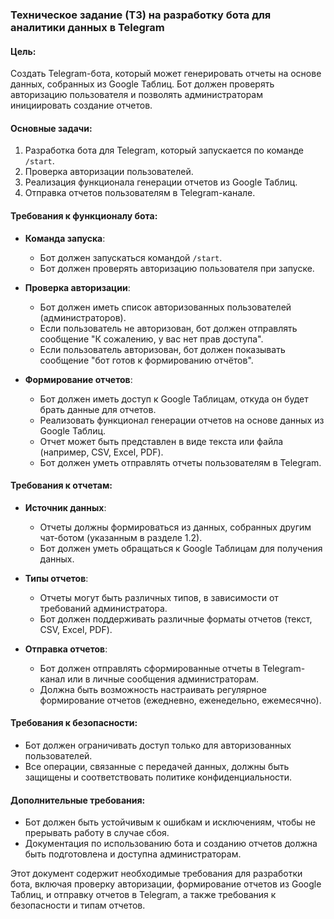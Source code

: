 ### Техническое задание (ТЗ) на разработку бота для аналитики данных в Telegram

#### Цель:
Создать Telegram-бота, который может генерировать отчеты на основе данных, собранных из Google Таблиц. Бот должен проверять авторизацию пользователя и позволять администраторам инициировать создание отчетов.

#### Основные задачи:
1. Разработка бота для Telegram, который запускается по команде `/start`.
2. Проверка авторизации пользователей.
3. Реализация функционала генерации отчетов из Google Таблиц.
4. Отправка отчетов пользователям в Telegram-канале.

#### Требования к функционалу бота:
- **Команда запуска**:
  - Бот должен запускаться командой `/start`.
  - Бот должен проверять авторизацию пользователя при запуске.

- **Проверка авторизации**:
  - Бот должен иметь список авторизованных пользователей (администраторов).
  - Если пользователь не авторизован, бот должен отправлять сообщение "К сожалению, у вас нет прав доступа".
  - Если пользователь авторизован, бот должен показывать сообщение "бот готов к формированию отчётов".

- **Формирование отчетов**:
  - Бот должен иметь доступ к Google Таблицам, откуда он будет брать данные для отчетов.
  - Реализовать функционал генерации отчетов на основе данных из Google Таблиц.
  - Отчет может быть представлен в виде текста или файла (например, CSV, Excel, PDF).
  - Бот должен уметь отправлять отчеты пользователям в Telegram.

#### Требования к отчетам:
- **Источник данных**:
  - Отчеты должны формироваться из данных, собранных другим чат-ботом (указанным в разделе 1.2).
  - Бот должен уметь обращаться к Google Таблицам для получения данных.

- **Типы отчетов**:
  - Отчеты могут быть различных типов, в зависимости от требований администратора.
  - Бот должен поддерживать различные форматы отчетов (текст, CSV, Excel, PDF).

- **Отправка отчетов**:
  - Бот должен отправлять сформированные отчеты в Telegram-канал или в личные сообщения администраторам.
  - Должна быть возможность настраивать регулярное формирование отчетов (ежедневно, еженедельно, ежемесячно).

#### Требования к безопасности:
- Бот должен ограничивать доступ только для авторизованных пользователей.
- Все операции, связанные с передачей данных, должны быть защищены и соответствовать политике конфиденциальности.

#### Дополнительные требования:
- Бот должен быть устойчивым к ошибкам и исключениям, чтобы не прерывать работу в случае сбоя.
- Документация по использованию бота и созданию отчетов должна быть подготовлена и доступна администраторам.

Этот документ содержит необходимые требования для разработки бота, включая проверку авторизации, формирование отчетов из Google Таблиц, и отправку отчетов в Telegram, а также требования к безопасности и типам отчетов.